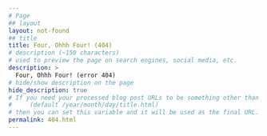 ```yaml
---
# Page
## layout
layout: not-found
## title
title: Four, Ohhh Four! (404)
# description (~150 characters)
# used to preview the page on search engines, social media, etc.
description: >
  Four, Ohhh Four! (error 404)
# hide/show description on the page
hide_description: true
# If you need your processed blog post URLs to be something other than the site-wide style 
#     (default /year/month/day/title.html)
# then you can set this variable and it will be used as the final URL.
permalink: 404.html
---
```

